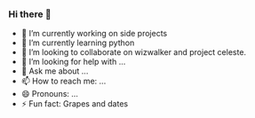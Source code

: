 ### Hi there 👋

<!--
**gShahr/gShahr** is a ✨ _special_ ✨ repository because its `README.md` (this file) appears on your GitHub profile.

Here are some ideas to get you started:
-->
- 🔭 I’m currently working on side projects
- 🌱 I’m currently learning python
- 👯 I’m looking to collaborate on wizwalker and project celeste.
- 🤔 I’m looking for help with ...
- 💬 Ask me about ...
- 📫 How to reach me: ...
- 😄 Pronouns: ...
- ⚡ Fun fact: Grapes and dates
